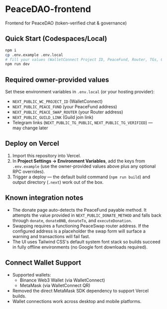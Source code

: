 # PeaceDAO-frontend

Frontend for PeaceDAO (token-verified chat & governance)

## Quick Start (Codespaces/Local)

```bash
npm i
cp .env.example .env.local
# fill your values (WalletConnect Project ID, PeaceFund, Router, TGs, Guild)
npm run dev
```

## Required owner-provided values

Set these environment variables in `.env.local` (or your hosting provider):

* `NEXT_PUBLIC_WC_PROJECT_ID` (WalletConnect)
* `NEXT_PUBLIC_PEACE_FUND` (your PeaceFund address)
* `NEXT_PUBLIC_PEACE_SWAP_ROUTER` (your Router address)
* `NEXT_PUBLIC_GUILD_LINK` (Guild join link)
* Telegram links (`NEXT_PUBLIC_TG_PUBLIC`, `NEXT_PUBLIC_TG_VERIFIED`) — may change later

## Deploy on Vercel

1. Import this repository into Vercel.
2. In **Project Settings → Environment Variables**, add the keys from `.env.example` (use the owner-provided values above plus any optional RPC overrides).
3. Trigger a deploy — the default build command (`npm run build`) and output directory (`.next`) work out of the box.

## Known integration notes

- The donate page auto-detects the PeaceFund payable method. It attempts the value provided in `NEXT_PUBLIC_DONATE_METHOD` and falls back through `donate`, `donateBNB`, `donateTo`, and `executeDonation`.
- Swapping requires a functioning PeaceSwap router address. If the configured address is a placeholder the swap form will surface a warning and transactions will fail fast.
- The UI uses Tailwind CSS's default system font stack so builds succeed in fully offline environments (no Google font downloads required).

## Connect Wallet Support

- Supported wallets:
  - Binance Web3 Wallet (via WalletConnect)
  - MetaMask (via WalletConnect QR)
- Removed the direct MetaMask SDK dependency to support Vercel builds.
- Wallet connections work across desktop and mobile platforms.
